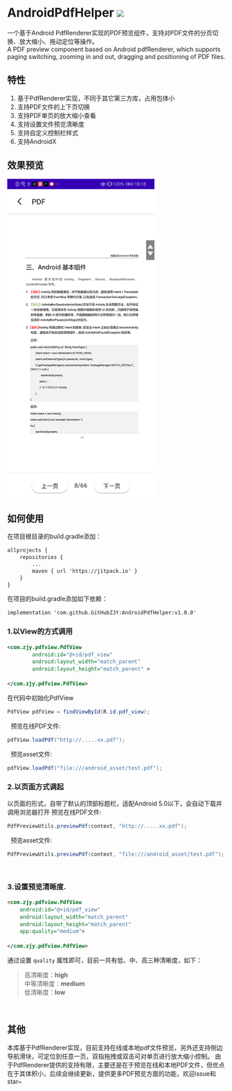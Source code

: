 # AndroidPdfHelper [![](https://jitpack.io/v/GitHubZJY/AndroidPdfHelper.svg)](https://jitpack.io/#GitHubZJY/AndroidPdfHelper)
一个基于Android PdfRenderer实现的PDF预览组件，支持对PDF文件的分页切换、放大缩小、拖动定位等操作。<br/>
A PDF preview component based on Android pdfRenderer, which supports paging switching, zooming in and out, dragging and positioning of PDF files.

## 特性
1. 基于PdfRenderer实现，不同于其它第三方库，占用包体小 <br/>
2. 支持PDF文件的上下页切换 <br/>
3. 支持PDF单页的放大缩小查看 <br/>
4. 支持设置文件预览清晰度 <br/>
5. 支持自定义控制栏样式 <br/>
6. 支持AndroidX <br/>

## 效果预览
![](https://github.com/GitHubZJY/AndroidPdfHelper/blob/master/image/pdf_preview_1.png)

## 如何使用
在项目根目录的build.gradle添加：
```
allprojects {
    repositories {
        ...
        maven { url 'https://jitpack.io' }
    }
}
```

在项目的build.gradle添加如下依赖：
```
implementation 'com.github.GitHubZJY:AndroidPdfHelper:v1.0.0'
```

### 1.以View的方式调用

```xml
<com.zjy.pdfview.PdfView
        android:id="@+id/pdf_view"
        android:layout_width="match_parent"
        android:layout_height="match_parent" >

</com.zjy.pdfview.PdfView>
```

在代码中初始化PdfView
```java
PdfView pdfView = findViewById(R.id.pdf_view);
```
&nbsp;
预览在线PDF文件:
```java
pdfView.loadPdf("http://.....xx.pdf");
```
&nbsp;
预览asset文件:
```java
pdfView.loadPdf("file:///android_asset/test.pdf");
```

### 2.以页面方式调起
以页面的形式，自带了默认的顶部标题栏，适配Android 5.0以下，会自动下载并调用浏览器打开
预览在线PDF文件:
```java
PdfPreviewUtils.previewPdf(context, "http://.....xx.pdf");
```
&nbsp;
预览asset文件:
```java
PdfPreviewUtils.previewPdf(context, "file:///android_asset/test.pdf");
```

&nbsp;
### 3.设置预览清晰度.
```xml
<com.zjy.pdfview.PdfView
    android:id="@+id/pdf_view"
    android:layout_width="match_parent"
    android:layout_height="match_parent"
    app:quality="medium">

</com.zjy.pdfview.PdfView>
```
通过设置 `quality` 属性即可，目前一共有低、中、高三种清晰度，如下：
>高清晰度：**high** <br/>
中等清晰度：**medium** <br/>
低清晰度：**low**

&nbsp;
## 其他
本库基于PdfRenderer实现，目前支持在线或本地pdf文件预览，另外还支持侧边导航滑块，可定位到任意一页，双指拖拽或双击可对单页进行放大缩小控制。
由于PdfRenderer提供的支持有限，主要还是在于预览在线和本地PDF文件，但优点在于其体积小，后续会继续更新，提供更多PDF预览方面的功能，欢迎issue和star~
